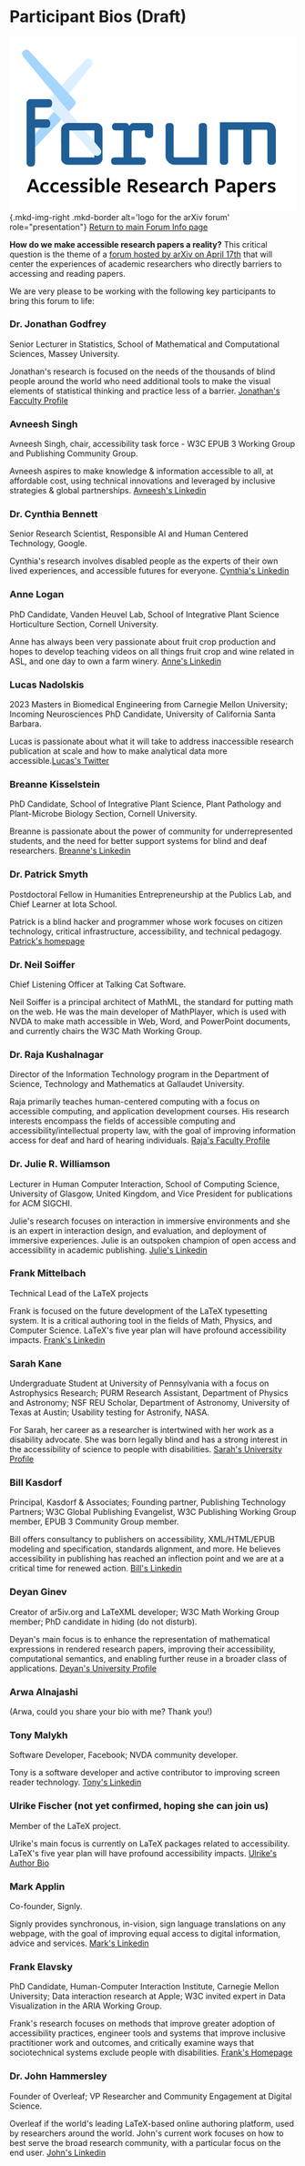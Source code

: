 # Participant Bios (Draft)

![Logo for the arXiv forum](../../assets/arxiv-lockup-forum.png){.mkd-img-right .mkd-border alt='logo for the arXiv forum' role="presentation"}
[Return to main Forum Info page](accessibility_forum.md)

**How do we make accessible research papers a reality?** This critical question is the theme of a [forum hosted by arXiv on April 17th](accessibility_forum.md) that will center the experiences of academic researchers who directly barriers to accessing and reading papers.

We are very please to be working with the following key participants to bring this forum to life:

### Dr. Jonathan Godfrey
Senior Lecturer in Statistics, School of Mathematical and Computational Sciences, Massey University.

Jonathan's research is focused on the needs of the thousands of blind people around the world who need additional tools to make the visual elements of statistical thinking and practice less of a barrier. [Jonathan's Facculty Profile](https://www.massey.ac.nz/massey/expertise/profile.cfm?stref=416430)

### Avneesh Singh
Avneesh Singh, chair, accessibility task force - W3C EPUB 3 Working Group and Publishing Community Group.

Avneesh aspires to make knowledge & information accessible to all, at affordable cost, using technical innovations and leveraged by inclusive strategies & global partnerships. [Avneesh's Linkedin](https://www.linkedin.com/in/avneesh-singh-01b32316/)

### Dr. Cynthia Bennett
Senior Research Scientist, Responsible AI and Human Centered Technology, Google.

Cynthia's research involves disabled people as the experts of their own lived experiences, and accessible futures for everyone. [Cynthia's Linkedin](https://www.linkedin.com/in/clb5590/)

### Anne Logan
PhD Candidate, Vanden Heuvel Lab, School of Integrative Plant Science Horticulture Section, Cornell University.

Anne has always been very passionate about fruit crop production and hopes to develop teaching videos on all things fruit crop and wine related in ASL, and one day to own a farm winery. [Anne's Linkedin](https://www.linkedin.com/in/anne-kearney-logan-9a75b989/)

### Lucas Nadolskis
2023 Masters in Biomedical Engineering from Carnegie Mellon University; Incoming Neurosciences PhD Candidate, University of California Santa Barbara.

Lucas is passionate about what it will take to address inaccessible research publication at scale and how to make analytical data more accessible.[Lucas's Twitter](https://twitter.com/lnadolskis?lang=en)

### Breanne Kisselstein
PhD Candidate, School of Integrative Plant Science, Plant Pathology and Plant-Microbe Biology Section, Cornell University.

Breanne is passionate about the power of community for underrepresented students, and the need for better support systems for blind and deaf researchers. [Breanne's Linkedin](https://www.linkedin.com/in/breannekisselstein/)

### Dr. Patrick Smyth
Postdoctoral Fellow in Humanities Entrepreneurship at the Publics Lab, and Chief Learner at Iota School.

Patrick is a blind hacker and programmer whose work focuses on citizen technology, critical infrastructure, accessibility, and technical pedagogy. [Patrick's homepage](https://smythp.com/index.html)

### Dr. Neil Soiffer
Chief Listening Officer at Talking Cat Software.

Neil Soiffer is a principal architect of MathML, the standard for putting math on the web.  He was the main developer of MathPlayer, which is used with NVDA to make math accessible in Web, Word, and PowerPoint documents, and currently chairs the W3C Math Working Group.

### Dr. Raja Kushalnagar
Director of the Information Technology program in the Department of Science, Technology and Mathematics at Gallaudet University.

Raja primarily teaches human-centered computing with a focus on accessible computing, and application development courses. His research interests encompass the fields of accessible computing and accessibility/intellectual property law, with the goal of improving information access for deaf and hard of hearing individuals. [Raja's Faculty Profile](https://gallaudet.edu/personnel/raja-kushalnagar/)

### Dr. Julie R. Williamson
Lecturer in Human Computer Interaction, School of Computing Science, University of Glasgow, United Kingdom, and Vice President for publications for ACM SIGCHI.

Julie's research focuses on interaction in immersive environments and she is an expert in interaction design, and evaluation, and deployment of immersive experiences. Julie is an outspoken champion of open access and accessibility in academic publishing.
[Julie's Linkedin](https://www.linkedin.com/in/julierico/)

### Frank Mittelbach
Technical Lead of the LaTeX projects

Frank is focused on the future development of the LaTeX typesetting system. It is a critical authoring tool in the fields of Math, Physics, and Computer Science. LaTeX's five year plan will have profound accessibility impacts. [Frank's Linkedin](https://www.linkedin.com/in/frankmittelbach/)

### Sarah Kane
Undergraduate Student at University of Pennsylvania with a focus on Astrophysics Research; PURM Research Assistant, Department of Physics and Astronomy; NSF REU Scholar, Department of Astronomy, University of Texas at Austin; Usability testing for Astronify, NASA.

For Sarah, her career as a researcher is intertwined with her work as a disability advocate. She was born legally blind and has a strong interest in the accessibility of science to people with disabilities. [Sarah's University Profile](https://curf.upenn.edu/profile/kane-sarah)

### Bill Kasdorf
Principal, Kasdorf & Associates; Founding partner, Publishing Technology Partners; W3C Global Publishing Evangelist, W3C Publishing Working Group member, EPUB 3 Community Group member.

Bill offers consultancy to publishers on accessibility, XML/HTML/EPUB modeling and specification, standards alignment, and more. He believes accessibility in publishing has reached an inflection point and we are at a critical time for renewed action. [Bill's Linkedin](https://www.linkedin.com/in/billkasdorf/)

### Deyan Ginev
Creator of ar5iv.org and LaTeXML developer; W3C Math Working Group member; PhD candidate in hiding (do not disturb).

Deyan's main focus is to enhance the representation of mathematical expressions in rendered research papers, improving their accessibility, computational semantics, and enabling further reuse in a broader class of applications. [Deyan's University Profile](https://kwarc.info/people/dginev/)

### Arwa Alnajashi
(Arwa, could you share your bio with me? Thank you!)

### Tony Malykh
Software Developer, Facebook; NVDA community developer.

Tony is a software developer and active contributor to improving screen reader technology. [Tony's Linkedin](https://www.linkedin.com/in/tony-malykh-2971591/)

### Ulrike Fischer (not yet confirmed, hoping she can join us)
Member of the LaTeX project.

Ulrike's main focus is currently on LaTeX packages related to accessibility. LaTeX's five year plan will have profound accessibility impacts. [Ulrike's Author Bio](https://www.informit.com/authors/bio/BA672B25-A399-4C25-9AC6-472F5BF29CA2)

### Mark Applin
Co-founder, Signly.

Signly provides synchronous, in-vision, sign language translations on any webpage, with the goal of improving equal access to digital information, advice and services. [Mark's Linkedin](https://www.linkedin.com/in/mark-applin-20b9384/)

### Frank Elavsky
PhD Candidate, Human-Computer Interaction Institute, Carnegie Mellon University; Data interaction research at Apple; W3C invited expert in Data Visualization in the ARIA Working Group.

Frank's research focuses on methods that improve greater adoption of accessibility practices, engineer tools and systems that improve inclusive practitioner work and outcomes, and critically examine ways that sociotechnical systems exclude people with disabilities. [Frank's Homepage](https://www.frank.computer/)

### Dr. John Hammersley
Founder of Overleaf; VP Researcher and Community Engagement at Digital Science.

Overleaf if the world's leading LaTeX-based online authoring platform, used by researchers around the world. John's current work focuses on how to best serve the broad research community, with a particular focus on the end user. [John's Linkedin](https://www.linkedin.com/in/john-hammersley-6419a266/)
